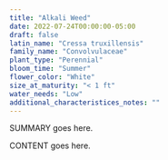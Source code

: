 ```yaml
---
title: "Alkali Weed"
date: 2022-07-24T00:00:00-05:00
draft: false
latin_name: "Cressa truxillensis"
family_name: "Convolvulaceae"
plant_type: "Perennial"
bloom_time: "Summer"
flower_color: "White"
size_at_maturity: "< 1 ft"
water_needs: "Low"
additional_characteristices_notes: ""
---
```


SUMMARY goes here.

<!--more-->

CONTENT goes here.